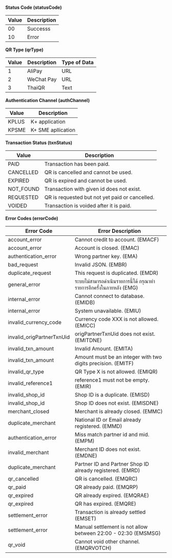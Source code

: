 **Status Code (statusCode)**

| Value | Description |
| ----- | ----------- |
| 00    | Successs    |
| 10    | Error       |

**QR Type (qrType)**

| Value | Description | Type of Data |
| ----- | ----------- | ------------ |
| 1     | AliPay      | URL          |
| 2     | WeChat Pay  | URL          |
| 3     | ThaiQR      | Text         |

**Authentication Channel (authChannel)**

| Value | Description        |
| ----- | ------------------ |
| KPLUS | K+ application     |
| KPSME | K+ SME apllication |

**Transaction Status (txnStatus)**

| Value     | Description                                    |
| --------- | ---------------------------------------------- |
| PAID      | Transaction has been paid.                     |
| CANCELLED | QR is cancelled and cannot be used.            |
| EXPIRED   | QR is expired and cannot be used.              |
| NOT_FOUND | Transaction with given id does not exist.      |
| REQUESTED | QR is requested but not yet paid or cancelled. |
| VOIDED    | Transaction is voided after it is paid.        |

**Error Codes (errorCode)**

| Error Code                | Error Description                                                    |
| ------------------------- | -------------------------------------------------------------------- |
| account_error             | Cannot credit to account. (EMACF)                                    |
| account_error             | Account is closed. (EMAC)                                            |
| authentication_error      | Wrong partner key. (EMA)                                             |
| bad_request               | Invalid JSON. (EMBR)                                                 |
| duplicate_request         | This request is duplicated. (EMDR)                                   |
| general_error             | ระบบไม่สามารถดำเนินรายการนี้ได้ กรุณาทำรายการอีกครั้งในภายหลัง (EMG) |
| internal_error            | Cannot connect to database. (EMIDB)                                  |
| internal_error            | System unavailable. (EMIU)                                           |
| invalid_currency_code     | Currency code XXX is not allowed. (EMICC)                            |
| invalid_origPartnerTxnUid | origPartnerTxnUid does not exist. (EMITDNE)                          |
| invalid_txn_amount        | Invalid Amount. (EMITA)                                              |
| invalid_txn_amount        | Amount must be an integer with two digits precision. (EMITF)         |
| invalid_qr_type           | QR Type X is not allowed. (EMIQR)                                    |
| invalid_reference1        | reference1 must not be empty. (EMIR)                                 |
| invalid_shop_id           | Shop ID is a duplicate. (EMISD)                                      |
| invalid_shop_id           | Shop ID does not exist. (EMISDNE)                                    |
| merchant_closed           | Merchant is already closed. (EMMC)                                   |
| duplicate_merchant        | National ID or Email already registered. (EMMD)                      |
| authentication_error      | Miss match partner id and mid. (EMPM)                                |
| invalid_merchant          | Merchant ID does not exist. (EMDNE)                                  |
| duplicate_merchant        | Partner ID and Partner Shop ID already registered. (EMRD)            |
| qr_cancelled              | QR is cancelled. (EMQRC)                                             |
| qr_paid                   | QR already paid. (EMQRP)                                             |
| qr_expired                | QR already expired. (EMQRAE)                                         |
| qr_expired                | QR has expired. (EMQRE)                                              |
| settlement_error          | Transaction is already settled (EMSET)                               |
| settlement_error          | Manual settlement is not allow between 22:00 - 02:30 (EMSMSG)        |
| qr_void                   | Cannot void other channel. (EMQRVOTCH)                               |
